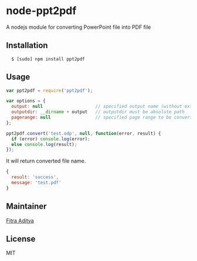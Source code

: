 # node-ppt2pdf

A nodejs module for converting PowerPoint file into PDF file

## Installation
```
  $ [sudo] npm install ppt2pdf
```

## Usage

```javascript
var ppt2pdf = require('ppt2pdf');

var options = {
  output: null                    // specified output name (without extension)
  outputdir: __dirname + output   // outputdir must be absolute path
  pagerange: null                 // specified page range to be converted, example: '1' or '1-2'
}; 

ppt2pdf.convert('test.odp', null, function(error, result) {
  if (error) console.log(error);
  else console.log(result);
});

```

It will return converted file name.

```javascript
{
  result: 'success',
  message: 'test.pdf'
}
```

## Maintainer
[Fitra Aditya][0]

## License
MIT

[0]: https://github.com/fitraditya
